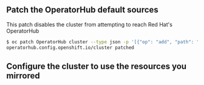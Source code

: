 ## Patch the OperatorHub default sources 

This patch disables the cluster from attempting to reach Red Hat's OperatorHub 
```bash
$ oc patch OperatorHub cluster --type json -p '[{"op": "add", "path": "/spec/disableAllDefaultSources", "value": true}]'
operatorhub.config.openshift.io/cluster patched
```

## Configure the cluster to use the resources you mirrored
